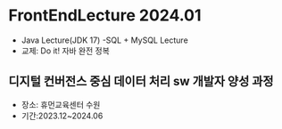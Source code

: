 # FrontEndLecture 2024.01
- Java Lecture(JDK 17)
-SQL + MySQL Lecture
- 교제: Do it! 자바 완전 정복

## 디지털 컨버전스 중심 데이터 처리 sw 개발자 양성 과정
- 장소: 휴먼교육센터 수원
- 기간:2023.12~2024.06

